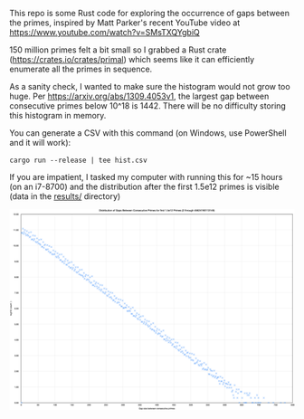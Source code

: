 This repo is some Rust code for exploring the occurrence of gaps between the primes, inspired by Matt Parker's recent YouTube video at https://www.youtube.com/watch?v=SMsTXQYgbiQ

150 million primes felt a bit small so I grabbed a Rust crate (https://crates.io/crates/primal) which seems like it can efficiently enumerate all the primes in sequence.

As a sanity check, I wanted to make sure the histogram would not grow too huge. Per https://arxiv.org/abs/1309.4053v1, the largest gap between consecutive primes below 10^18 is 1442. There will be no difficulty storing this histogram in memory.

You can generate a CSV with this command (on Windows, use PowerShell and it will work):

```console
cargo run --release | tee hist.csv
```

If you are impatient, I tasked my computer with running this for ~15 hours (on an i7-8700) and the distribution
after the first 1.5e12 primes is visible (data in the [results/](./results) directory)

![graph of distribution](./results/graph.png)
